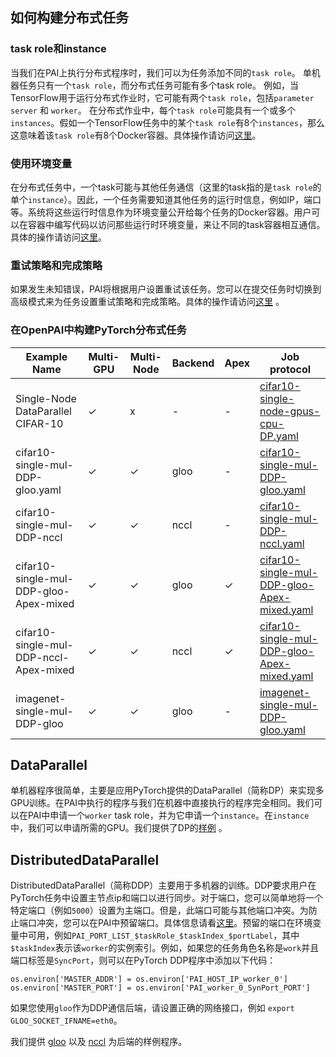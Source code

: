 ﻿## 如何构建分布式任务

### task role和instance

当我们在PAI上执行分布式程序时，我们可以为任务添加不同的`task role`。 单机器任务只有一个`task role`，而分布式任务可能有多个task role。 例如，当TensorFlow用于运行分布式作业时，它可能有两个`task role`，包括`parameter server` 和 `worker`。 在分布式作业中，每个`task role`可能具有一个或多个`instances`。假如一个TensorFlow任务中的某个`task role`有8个`instances`，那么这意味着该`task role`有8个Docker容器。具体操作请访问[这里](./如何使用高级任务设置.md#multiple-task-roles)。

### 使用环境变量

在分布式任务中，一个task可能与其他任务通信（这里的task指的是`task role`的单个`instance`）。因此，一个任务需要知道其他任务的运行时信息，例如IP，端口等。系统将这些运行时信息作为环境变量公开给每个任务的Docker容器。用户可以在容器中编写代码以访问那些运行时环境变量，来让不同的task容器相互通信。具体的操作请访问[这里](./如何使用高级任务设置.md#environmental-variables-and-port-reservation)。

### 重试策略和完成策略

如果发生未知错误，PAI将根据用户设置重试该任务。您可以在提交任务时切换到高级模式来为任务设置重试策略和完成策略。具体的操作请访问[这里](./如何使用高级任务设置.md#job-exit-spec-retry-policy-and-completion-policy) 。

### 在OpenPAI中构建PyTorch分布式任务

Example Name | Multi-GPU | Multi-Node | Backend |Apex| Job protocol |
---|---|---|---|---|---| 
Single-Node DataParallel CIFAR-10 | ✓| x | -|-| [cifar10-single-node-gpus-cpu-DP.yaml](https://github.com/microsoft/pai/tree/master/examples/Distributed-example/cifar10-single-node-gpus-cpu-DP.yaml)|
cifar10-single-mul-DDP-gloo.yaml | ✓|  ✓ | gloo|-| [cifar10-single-mul-DDP-gloo.yaml](https://github.com/microsoft/pai/tree/master/examples/Distributed-example/cifar10-single-mul-DDP-gloo.yaml)|
cifar10-single-mul-DDP-nccl | ✓| ✓ |nccl|-| [cifar10-single-mul-DDP-nccl.yaml](https://github.com/microsoft/pai/tree/master/examples/Distributed-example/cifar10-single-mul-DDP-nccl.yaml)|
cifar10-single-mul-DDP-gloo-Apex-mixed | ✓|  ✓ | gloo|✓ | [cifar10-single-mul-DDP-gloo-Apex-mixed.yaml](https://github.com/microsoft/pai/tree/master/examples/Distributed-example/cifar10-single-mul-DDP-gloo-Apex-mixed.yaml)|
cifar10-single-mul-DDP-nccl-Apex-mixed | ✓|  ✓ | nccl|  ✓ | [cifar10-single-mul-DDP-gloo-Apex-mixed.yaml](https://github.com/microsoft/pai/tree/master/examples/Distributed-example/cifar10-single-mul-DDP-gloo-Apex-mixed.yaml)|
imagenet-single-mul-DDP-gloo | ✓|  ✓| gloo|-| [imagenet-single-mul-DDP-gloo.yaml](https://github.com/microsoft/pai/tree/master/examples/Distributed-example/Lite-imagenet-single-mul-DDP-gloo.yaml)|

## DataParallel

单机器程序很简单，主要是应用PyTorch提供的DataParallel（简称DP）来实现多GPU训练。在PAI中执行的程序与我们在机器中直接执行的程序完全相同。我们可以在PAI中申请一个`worker` task role，并为它申请一个`instance`。在`instance`中，我们可以申请所需的GPU。我们提供了DP的[样例](../../../examples/Distributed-example/cifar10-single-node-gpus-cpu-DP.py) 。

## DistributedDataParallel

DistributedDataParallel（简称DDP）主要用于多机器的训练。DDP要求用户在PyTorch任务中设置主节点ip和端口以进行同步。对于端口，您可以简单地将一个特定端口（例如`5000`）设置为主端口。但是，此端口可能与其他端口冲突。为防止端口冲突，您可以在PAI中预留端口。具体信息请看[这里](./如何使用高级任务设置.md#environmental-variables-and-port-reservation)。预留的端口在环境变量中可用，例如`PAI_PORT_LIST_$taskRole_$taskIndex_$portLabel`，其中`$taskIndex`表示该`worker`的实例索引。例如，如果您的任务角色名称是`work`并且端口标签是`SyncPort`，则可以在PyTorch DDP程序中添加以下代码：

```
os.environ['MASTER_ADDR'] = os.environ['PAI_HOST_IP_worker_0']
os.environ['MASTER_PORT'] = os.environ['PAI_worker_0_SynPort_PORT']
```
如果您使用`gloo`作为DDP通信后端，请设置正确的网络接口，例如 `export GLOO_SOCKET_IFNAME=eth0`。


我们提供 [gloo](https://github.com/microsoft/pai/tree/master/examples/Distributed-example/cifar10-single-mul-DDP-gloo.yaml) 以及 [nccl](https://github.com/microsoft/pai/tree/master/examples/Distributed-example/cifar10-single-mul-DDP-nccl.yaml) 为后端的样例程序。

